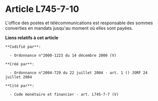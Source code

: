 # Article L745-7-10

L'office des postes et télécommunications est responsable des sommes converties en mandats jusqu'au moment où elles sont
payées.

**Liens relatifs à cet article**

	**Codifié par**:

	  - Ordonnance n°2000-1223 du 14 décembre 2000 (V)

	**Créé par**:

	  - Ordonnance n°2004-729 du 22 juillet 2004 - art. 1 () JORF 24 juillet 2004

	**Cité par**:

	  - Code monétaire et financier - art. L745-7-7 (V)
